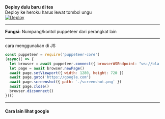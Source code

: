 **Deploy dulu baru di tes**<br>
Deploy ke heroku harus lewat tombol ungu<br>
[![Deploy](https://www.herokucdn.com/deploy/button.svg)](https://dashboard.heroku.com/new?template=https://github.com/frmdeveloper/numpangpup)

___
**Fungsi:** Numpang/kontol puppeteer dari perangkat lain<br>
___
cara menggunakan di JS
```js
const puppeteer = require('puppeteer-core')
(async() => {
  let browser = await puppeteer.connect({ browserWSEndpoint: "ws://bla.blabla.bla" })
  let page = await browser.newPage()
  await page.setViewport({ width: 1280, height: 720 })
  await page.goto('https://google.com')
  await page.screenshot({ path: `./screenshot.png` })
  await page.close()
  browser.dicsonnect()
})()
```
___
#### Cara lain lihat google
